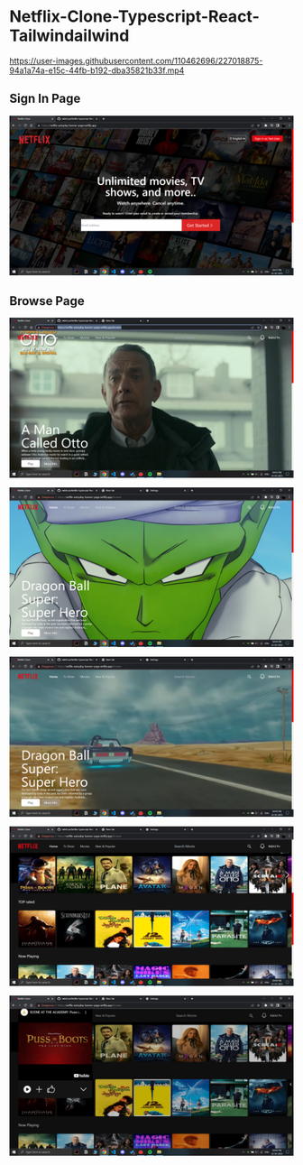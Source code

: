 # Netflix-Clone-Typescript-React-Tailwindailwind



https://user-images.githubusercontent.com/110462696/227018875-94a1a74a-e15c-44fb-b192-dba35821b33f.mp4



## Sign In Page 
![Screenshot of Sign-in Page](Screenshot%20(521).png)

## Browse Page
![Alt text](Screenshot%20(522).png)

![Alt text](Screenshot%20(523).png)

![Alt text](Screenshot%20(524).png)

![Alt text](Screenshot%20(525).png)

![Alt text](Screenshot%20(526).png)
